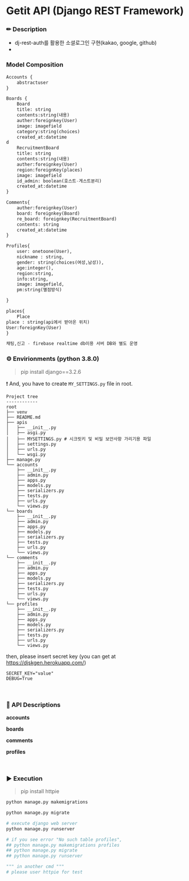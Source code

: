 # Getit API (Django REST Framework)

### ✏ Description

- dj-rest-auth를 활용한 소셜로그인 구현(kakao, google, github) 
- 

### Model Composition

```python
Accounts {
    abstractuser
}

Boards {
    Board
    title: string
    contents:string(내용)
    auther:foreignkey(User)
    image: imagefield
    category:string(choices)
    created_at:datetime
d
    RecruitmentBoard
    title: string
    contents:string(내용)
    auther:foreignkey(User)
    region:foreignKey(places)
    image: imagefield
    id_admin: boolean(호스트-게스트분리)
    created_at:datetime
}

Comments{
    auther:foreignkey(User)
    board: foreignkey(Board)
    re_board: foreignkey(RecruitmentBoard)
    contents: string
    created_at:datetime
}

Profiles{
    user: onetoone(User),
    nickname : string,
    gender: string(choices(여성,남성)),
    age:integer(),
    region:string,
    info:string,
    image: imagefield,
    pm:string(별점방식)

}

places{
    Place
place : string(api에서 받아온 위치)
User:foreignKey(User)
}

채팅,신고 - firebase realtime db이용 서버 DB와 별도 운영

```

### ⚙ Envirionments (python 3.8.0)

> pip install django==3.2.6


❗ And, you have to create `MY_SETTINGS.py` file in root.

```
Project tree
------------
root
├── venv
├── README.md
├── apis
│   ├── __init__.py
│   ├── asgi.py
│   ├── MYSETTINGS.py # 시크릿키 및 비밀 보안사항 가리기용 파일
│   ├── settings.py
│   ├── urls.py
│   └── wsgi.py
├── manage.py
└── accounts
    ├── __init__.py
    ├── admin.py
    ├── apps.py
    ├── models.py
    ├── serializers.py
    ├── tests.py
    ├── urls.py
    └── views.py
└── boards
    ├── __init__.py
    ├── admin.py
    ├── apps.py
    ├── models.py
    ├── serializers.py
    ├── tests.py
    ├── urls.py
    └── views.py
└── comments
    ├── __init__.py
    ├── admin.py
    ├── apps.py
    ├── models.py
    ├── serializers.py
    ├── tests.py
    ├── urls.py
    └── views.py
└── profiles
    ├── __init__.py
    ├── admin.py
    ├── apps.py
    ├── models.py
    ├── serializers.py
    ├── tests.py
    ├── urls.py
    └── views.py
```

then, please insert secret key (you can get at https://djskgen.herokuapp.com/)

```
SECRET_KEY="value"
DEBUG=True
```

<br>

### 📃 API Descriptions

<b>accounts</b>



<b>boards</b>



<b>comments</b>



<b>profiles</b>


  <br>

### ▶ Execution

> pip install httpie

```python
python manage.py makemigrations

python manage.py migrate

# execute django web server
python manage.py runserver

# if you see error "No such table profiles",
## python manage.py makemigrations profiles
## python manage.py migrate
## python manage.py runserver

""" in another cmd """
# please user httpie for test

```

<br>
